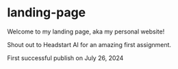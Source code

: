 # landing-page
Welcome to my landing page, aka my personal website!

Shout out to Headstart AI for an amazing first assignment.

First successful publish on July 26, 2024
